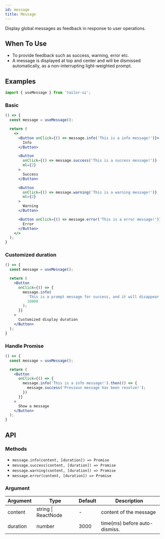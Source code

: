 ```yaml
---
id: message
title: Message
---
```


Display global messages as feedback in response to user operations.

## When To Use

- To provide feedback such as success, warning, error etc.
- A message is displayed at top and center and will be dismissed automatically, as a non-interrupting light-weighted prompt.

## Examples

```js
import { useMessage } from 'tailor-ui';
```

### Basic

```jsx live
() => {
  const message = useMessage();

  return (
    <>
      <Button onClick={() => message.info('This is a info message!')}>
        Info
      </Button>

      <Button
        onClick={() => message.success('This is a success message!')}
        ml={2}
      >
        Success
      </Button>

      <Button
        onClick={() => message.warning('This is a warning message!')}
        ml={2}
      >
        Warning
      </Button>

      <Button onClick={() => message.error('This is a error message!')} ml={2}>
        Error
      </Button>
    </>
  );
}
```

### Customized duration

```jsx live
() => {
  const message = useMessage();

  return (
    <Button
      onClick={() => {
        message.info(
          'This is a prompt message for success, and it will disappear in 10 seconds',
          10000
        );
      }}
    >
      Customized display duration
    </Button>
  );
}
```

### Handle Promise

```jsx live
() => {
  const message = useMessage();

  return (
    <Button
      onClick={() => {
        message.info('This is a info message!').then(() => {
          message.success('Previous message has been resolve!');
        })
      }}
    >
      Show a message
    </Button>
  );
}
```

## API

### Methods

- `message.info(content, [duration]) => Promise`
- `message.success(content, [duration]) => Promise`
- `message.warning(content, [duration]) => Promise`
- `message.error(content, [duration]) => Promise`

### Argument

| Argument | Type                | Default | Description                   |
| -------- | ------------------- | ------- | ----------------------------- |
| content  | string \| ReactNode | -       | content of the message        |
| duration | number              | 3000    | time(ms) before auto-dismiss. |
